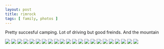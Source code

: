```yaml
---
layout: post
title: rimrock
tags: [ family, photos ]
---
```


Pretty succesful camping. Lot of driving but good freinds. And the mountain 
<script src="https://ajax.googleapis.com/ajax/libs/jquery/1.11.1/jquery.min.js" ></script>
<link href="https://cdnjs.cloudflare.com/ajax/libs/fotorama/4.6.4/fotorama.min.css" rel="stylesheet">
<script src="https://cdnjs.cloudflare.com/ajax/libs/fotorama/4.6.4/fotorama.min.js" ></script>

<div class="fotorama" data-nav="thumbs" data-allowfullscreen="native">
    <!--https://photos.app.goo.gl/baF9W6FUgZbx3wnUA-->
    <img src="https://images.northbriton.net/AP1GczPcJJpu4uVUq_C3e1ZSDilxLvp5_iZO5PfMq9PdjRSXw8kV51oZkmHgydoF6K1XesXh7kb_BMvBBUJdMnYUncjxHpEcqKgZVqTqAG7h5wtTmP60M8u3">
    <img src="https://images.northbriton.net/AP1GczNDvNcAnL_8OTaDKzbc1iUd0QMFGwDmtj7UZOXPPWyyTCBmSHINHEVVWE_pDGa0487HZ3ibVX7fTuteNXblAVUSoYd1bLDIaIBMNwOqqML55yqcHN_e">
    <img src="https://images.northbriton.net/AP1GczNgwiSJwXO_uVLGCQJMdSzFIZEZM5JV9GFlQj-VgiF_3kukoPzllPWl1ly4KzAprlHFglx1Ksk4CSevOCn2YMZl3yYjQFoPt0sklg7k2T4k_rbpdefJ">
    <img src="https://images.northbriton.net/AP1GczMbNLdMOQaG8KQ6V2K3PjstwGWGcS-Sa-UGSyGhNbsLv0DVyjSTzHmKDEyiRZdB_PcGHWg9Bq-eQ7pehKmwKAu9N4aD7VLuYOyFbQFI2cud1cDBTn8A">
    <img src="https://images.northbriton.net/AP1GczNkgymPY6qnYhIopXMpBiXDC07QlKpBeju8W3el5s66MHJBiAtFHJFRtpG6METF8TPo7nE_WxRr3d7rPc6IA1pp631jFdlnF_nMavhGiYIpQ0bPQ4Ws">
    <img src="https://images.northbriton.net/AP1GczOFrqNMF5UTYypcxcPNInxrtAPvs444eWknMl-F9DFTQ5cKJinVkhJFsW7y1tvHS3II6EKFhnpeyDgKcxWae9h43-LUrlhdICAakjViy-4Qr_iTuiLG">
    <img src="https://images.northbriton.net/AP1GczMjjq_ueT24mY2R1GpXnSnxF-OtJiCKLwo64hNRvEZEJdjkcX-Y5HBbmufIuG7lBYpWdCnVeVmC6j1HBxWUerQYJVbwnrJVFRKBcUMr2aywApgNy73C">
    <img src="https://images.northbriton.net/AP1GczObqniUGdy6rA15vLKX-9qnXuXRDhNsmUweehM27Zg8ZwxLsa4-0o0BVEawqc2Tb4ghqmE2EWoCeqe3G-XXI8p0baT1iKn60SAM3uOqOjxhztci4nnq">
    <img src="https://images.northbriton.net/AP1GczMdbl3hLgtLVyFTFSAW6HJtRsWAfji1b70YtVvLBfnB8UWFgq2rVXaQ_aCBaQVNhlIIcM_dGd88PkBX8xiRkj1ixyiRJeXgsfs-SgmXkRdAcr1NGxQk">
    <img src="https://images.northbriton.net/AP1GczOS95TpziOjp6x6oTklc5nhVN_FmIXMoW9U_gZnuZMEzJFRH-G81Xz8D8vuqnK86aD3Wl88YP2qIQtT6DYSnEXO2FGuS8PYBZIzLno3k6kOmWPKSJ2b">
    <img src="https://images.northbriton.net/AP1GczNdSJU-KYdwvNqjMh93T-aeH9zLgXm4H0sf8hNKzMaHKh54_8GcAVvKScqUjaUU6xpAKpqMiiw0smnEctJHHVzglcxWoidTjzsjkd8kq0TUsN_cd3J_">
    <img src="https://images.northbriton.net/AP1GczPEdjNUSThXMd6knpXwqAb1-5-dCCXLJf_yMnbaduNLlK6u1zaQDsR_ROS5RfcSt1VcRUFRVMHV2YaMbdBrobUHGkr4KbHwCjeUEAfKKacse9jvplq7">
    <img src="https://images.northbriton.net/AP1GczNQTdFUzANae8ghAeYlghyjYDrqJzBquehg6sj_l29iMegNMhUsvGcEy5bwXvxrVc70i637F8aiRUDCRs6H7cA1EXmP9DZRaHq-lAmN31PBcqziw5lS">
    <img src="https://images.northbriton.net/AP1GczP0DeJ1B-k-GUdRwqjwJ9lQ5F-6aOJywkBg4LRar6yYsEcczPW4n0hWTykZxQue2h7u8oDP8sCoMEYOsepeaTp_VJfb92sRRrEzOKNZfG8_uE1G0vEQ">
    <img src="https://images.northbriton.net/AP1GczO-p6NIxQDqO8Ntv6PpP0U7DaaWxo_Vrby6hbZz5zmosvEjbScnnHd8PsNjkHblgjqQ9Pza3mNps1RkHPB5HEBIu_gXv3rM36n5yhf-1ZAoWOxxcE5e">
    <img src="https://images.northbriton.net/AP1GczOAhSW7fCIu6XJMUPBH2g_lnHaWl500sTa3x0v7PCk2GZ24tAcTm_jg7kpFDARUZbMlQkcd7yRUkhBDfALb7K73CkYZ59c98xdx6aShYCd1O99h4bny">
    <img src="https://images.northbriton.net/AP1GczMZNX9Wp64zWXrmrlNHyuSlyxIuRygw0caCaOsMYn9Vdkk59Od8dogEM7lzbl1XAzLXXg1pIAmrEPvp9LxzzVB634NGgkY18HMtveDkF7ptpczzRW9q">
    <img src="https://images.northbriton.net/AP1GczMmW3dnSNrId0SEmmYfI_iGvIGzFyjawYvRutwJdITF6iyAOXfQGTqXAlidi-HdohAQoJZMJgcynBdwxgwxIhWfdkFU6tJ_A_c9WTblAm-CUFwC-xV2">
    <img src="https://images.northbriton.net/AP1GczOBrJ9zY7rb59-K-bBJ7zwuM30siqEV6QfsO-1GxVrqwSRnSRU99SkX56Uy1EAO72zUfp6RDptdOtWmHmDxUg3_xbZfrMqsusC5bE4H0YPTcy0Q48Og">
    <img src="https://images.northbriton.net/AP1GczPyZDV2d52D18xMnjsLw0vF_wfEccBQyshaF0uzEndwIpEnc2o6gM-JUwFOELJtxOpTC44c_SAQOI8erPAT1cPjtezg0nepRHG920Sbq_doVPpD-bJI">
    <img src="https://images.northbriton.net/AP1GczMIvNjTqcItqwEkqCOYIdbUzZMDij-2kMoDQzUFUq1HP2mqacoYfDNOr7vsl3HTcG3t5P1258kIqOa0zQOA-_pq4beOLbsOYsgSI8qytJ7TtO9Ytf1n">
    <img src="https://images.northbriton.net/AP1GczOkLuuu_94B-5vK_GkJmdW3zhtReiDlV55slZBAAHxthmabQBj2k2nTg531Jjgp-9abc3Oyo56lq_p31Ji3AV_PjYFRJtBH5biJkMTYJ7WnIiUUOHW0">
</div>